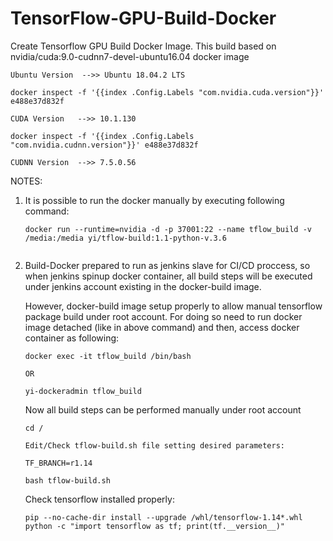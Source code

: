 # TensorFlow-GPU-Build-Docker
Create Tensorflow GPU Build Docker Image. This build based on nvidia/cuda:9.0-cudnn7-devel-ubuntu16.04 docker image
```
Ubuntu Version  -->> Ubuntu 18.04.2 LTS

docker inspect -f '{{index .Config.Labels "com.nvidia.cuda.version"}}' e488e37d832f

CUDA Version   -->> 10.1.130

docker inspect -f '{{index .Config.Labels "com.nvidia.cudnn.version"}}' e488e37d832f

CUDNN Version  -->> 7.5.0.56
```
NOTES:

1. It is possible to run the docker manually by executing following command:
   ```
   docker run --runtime=nvidia -d -p 37001:22 --name tflow_build -v /media:/media yi/tflow-build:1.1-python-v.3.6
  
   ```

3. Build-Docker prepared to run as jenkins slave for CI/CD proccess, so when jenkins spinup docker container,
   all build steps will be executed under jenkins account existing in the docker-build image.

   However, docker-build image setup properly to allow manual tensorflow package build under root account.
   For doing so need to run docker image detached (like in above command) and then, access docker container as following:
   ```
   docker exec -it tflow_build /bin/bash
   
   OR
   
   yi-dockeradmin tflow_build
   ```

   Now all build steps can be performed manually under root account
   
   ```
   cd /
   
   Edit/Check tflow-build.sh file setting desired parameters:
   
   TF_BRANCH=r1.14
   
   bash tflow-build.sh
   ```
   
   Check tensorflow installed properly:
   
   ```
   pip --no-cache-dir install --upgrade /whl/tensorflow-1.14*.whl
   python -c "import tensorflow as tf; print(tf.__version__)"
   ```

